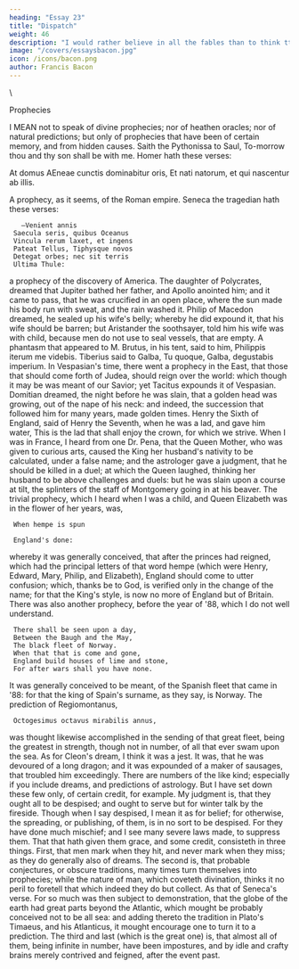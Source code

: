 ```yaml
---
heading: "Essay 23"
title: "Dispatch"
weight: 46
description: "I would rather believe in all the fables than to think tthat this universal frame is without a mind"
image: "/covers/essaysbacon.jpg"
icon: /icons/bacon.png
author: Francis Bacon
---
```

\


Prophecies

I MEAN not to speak of divine prophecies; nor of heathen oracles; nor of natural predictions; but only of prophecies that have been of certain memory, and from hidden causes. Saith the Pythonissa to Saul, To-morrow thou and thy son shall be with me. Homer hath these verses:

At domus AEneae cunctis dominabitur oris, Et nati natorum, et qui nascentur ab illis.

A prophecy, as it seems, of the Roman empire. Seneca the tragedian hath these verses:

       —Venient annis
     Saecula seris, quibus Oceanus
     Vincula rerum laxet, et ingens
     Pateat Tellus, Tiphysque novos
     Detegat orbes; nec sit terris
     Ultima Thule:
a prophecy of the discovery of America. The daughter of Polycrates, dreamed that Jupiter bathed her father, and Apollo anointed him; and it came to pass, that he was crucified in an open place, where the sun made his body run with sweat, and the rain washed it. Philip of Macedon dreamed, he sealed up his wife's belly; whereby he did expound it, that his wife should be barren; but Aristander the soothsayer, told him his wife was with child, because men do not use to seal vessels, that are empty. A phantasm that appeared to M. Brutus, in his tent, said to him, Philippis iterum me videbis. Tiberius said to Galba, Tu quoque, Galba, degustabis imperium. In Vespasian's time, there went a prophecy in the East, that those that should come forth of Judea, should reign over the world: which though it may be was meant of our Savior; yet Tacitus expounds it of Vespasian. Domitian dreamed, the night before he was slain, that a golden head was growing, out of the nape of his neck: and indeed, the succession that followed him for many years, made golden times. Henry the Sixth of England, said of Henry the Seventh, when he was a lad, and gave him water, This is the lad that shall enjoy the crown, for which we strive. When I was in France, I heard from one Dr. Pena, that the Queen Mother, who was given to curious arts, caused the King her husband's nativity to be calculated, under a false name; and the astrologer gave a judgment, that he should be killed in a duel; at which the Queen laughed, thinking her husband to be above challenges and duels: but he was slain upon a course at tilt, the splinters of the staff of Montgomery going in at his beaver. The trivial prophecy, which I heard when I was a child, and Queen Elizabeth was in the flower of her years, was,

     When hempe is spun

     England's done:
whereby it was generally conceived, that after the princes had reigned, which had the principal letters of that word hempe (which were Henry, Edward, Mary, Philip, and Elizabeth), England should come to utter confusion; which, thanks be to God, is verified only in the change of the name; for that the King's style, is now no more of England but of Britain. There was also another prophecy, before the year of '88, which I do not well understand.

     There shall be seen upon a day,
     Between the Baugh and the May,
     The black fleet of Norway.
     When that that is come and gone,
     England build houses of lime and stone,
     For after wars shall you have none.
It was generally conceived to be meant, of the Spanish fleet that came in '88: for that the king of Spain's surname, as they say, is Norway. The prediction of Regiomontanus,

     Octogesimus octavus mirabilis annus,
was thought likewise accomplished in the sending of that great fleet, being the greatest in strength, though not in number, of all that ever swam upon the sea. As for Cleon's dream, I think it was a jest. It was, that he was devoured of a long dragon; and it was expounded of a maker of sausages, that troubled him exceedingly. There are numbers of the like kind; especially if you include dreams, and predictions of astrology. But I have set down these few only, of certain credit, for example. My judgment is, that they ought all to be despised; and ought to serve but for winter talk by the fireside. Though when I say despised, I mean it as for belief; for otherwise, the spreading, or publishing, of them, is in no sort to be despised. For they have done much mischief; and I see many severe laws made, to suppress them. That that hath given them grace, and some credit, consisteth in three things. First, that men mark when they hit, and never mark when they miss; as they do generally also of dreams. The second is, that probable conjectures, or obscure traditions, many times turn themselves into prophecies; while the nature of man, which coveteth divination, thinks it no peril to foretell that which indeed they do but collect. As that of Seneca's verse. For so much was then subject to demonstration, that the globe of the earth had great parts beyond the Atlantic, which mought be probably conceived not to be all sea: and adding thereto the tradition in Plato's Timaeus, and his Atlanticus, it mought encourage one to turn it to a prediction. The third and last (which is the great one) is, that almost all of them, being infinite in number, have been impostures, and by idle and crafty brains merely contrived and feigned, after the event past.


